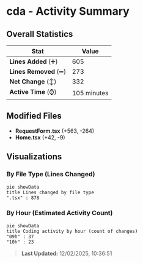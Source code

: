 # cda - Activity Summary 

## Overall Statistics

| Stat                   | Value                                                             |
| ---------------------- | ----------------------------------------------------------------- |
| **Lines Added** (➕)   | 605                                          |
| **Lines Removed** (➖) | 273                                        |
| **Net Change** (↕)    | 332                |
| **Active Time** (⌚)   | 105 minutes |


## Modified Files
- **RequestForm.tsx** (+563, -264)
- **Home.tsx** (+42, -9)

## Visualizations

### By File Type (Lines Changed)

```mermaid
pie showData
title Lines changed by file type
".tsx" : 878
```

### By Hour (Estimated Activity Count)

```mermaid
pie showData
title Coding activity by hour (count of changes)
"09h" : 37
"10h" : 23
```


> **Last Updated:** 12/02/2025, 10:36:51